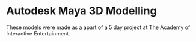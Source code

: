 # Autodesk Maya 3D Modelling
These models were made as a apart of a 5 day project at The Academy of Interactive Entertainment. 

